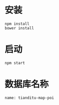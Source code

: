 # 安装

```
npm install
bower install
```

# 启动

```
npm start
```

# 数据库名称

```
name: tianditu-map-poi
```